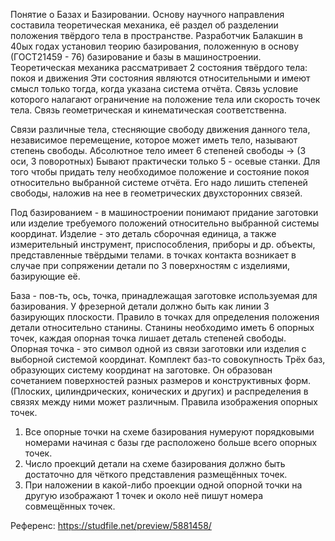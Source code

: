 Понятие о Базах и Базировании.
Основу научного направления составила теоретическая механика, её раздел об разделении положения твёрдого тела в пространстве. Разработчик Балакшин в 40ых годах установил теорию базирования, положенную в основу (ГОСТ21459 - 76) базирование и базы в машиностроении. Теоретическая механика рассматривает 2 состояния твёрдого тела: покоя и движения Эти состояния являются относительными и имеют смысл только тогда, когда указана система отчёта. Связь условие которого налагают ограничение на положение тела или скорость точек тела. Связь геометрическая и кинематическая соответственна. 

Связи различные тела, стесняющие свободу движения данного тела, независимое перемещение, которое может иметь тело, называют степень свободы. Абсолютное тело имеет 6 степеней свободы -> (3 оси, 3 поворотных)
Бывают практически только 5 - осевые станки. 
Для того чтобы придать телу необходимое положение и состояние покоя относительно выбранной системе отчёта. Его надо лишить степеней свободы, наложив на нее в геометрических двухсторонних связей.

Под базированием - в машиностроении понимают придание заготовки или изделие требуемого положений относительно выбранной системы координат. Изделие - это деталь сборочная единица, а также измерительный инструмент, приспособления, приборы и др. объекты, представленные твёрдыми телами.
в точках контакта возникает в случае при сопряжении детали по 3 поверхностям с изделиями, базирующие её.

База - пов-ть, ось, точка, принадлежащая заготовке используемая для базирования. У фрезерной детали должно быть как линии 3 базирующих плоскости.
Правило  в точках для определения положения детали относительно станины. Станины необходимо иметь 6 опорных точек, каждая опорная точка лишает деталь степеней свободы.
Опорная точка - это символ одной из связи заготовки или изделия с выборной системой координат.
Комплект баз-то совокупность Трёх баз, образующих систему координат на заготовке. Он образован сочетанием поверхностей разных размеров и конструктивных форм. (Плоских, цилиндрических, конических и других) и распределения в связях между ними может различным.
Правила изображения опорных точек.
1. Все опорные точки на схеме базирования нумеруют порядковыми номерами начиная с базы где расположено больше всего опорных точек.
2. Число проекций детали на схеме базирования должно быть достаточно для чёткого представления размещённых точек.
3. При наложении в какой-либо проекции одной опорной точки на другую изображают 1 точек и около неё пишут номера совмещённых точек.


Референс: https://studfile.net/preview/5881458/
